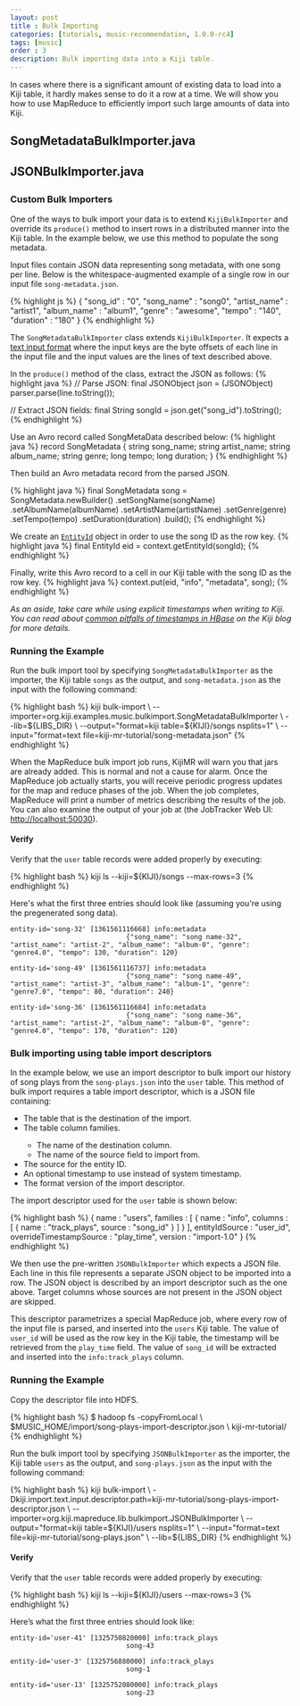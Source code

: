 ```yaml
---
layout: post
title : Bulk Importing
categories: [tutorials, music-recommendation, 1.0.0-rc4]
tags: [music]
order : 3
description: Bulk importing data into a Kiji table.
---
```


In cases where there is a significant amount of existing data to load into a Kiji
table, it hardly makes sense to do it a row at a time. We will show you how to use MapReduce to efficiently import
such large amounts of data into Kiji.

<div id="accordion-container">
  <h2 class="accordion-header"> SongMetadataBulkImporter.java </h2>
    <div class="accordion-content">
    <script src="http://gist-it.appspot.com/github/kijiproject/kiji-music/raw/master/src/main/java/org/kiji/examples/music/bulkimport/SongMetadataBulkImporter.java"> </script>
  </div>
  <h2 class="accordion-header"> JSONBulkImporter.java </h2>
    <div class="accordion-content">
    <script src="http://gist-it.appspot.com/github/kijiproject/kiji-mapreduce-lib/raw/master/kiji-mapreduce-lib/src/main/java/org/kiji/mapreduce/lib/bulkimport/JSONBulkImporter.java"> </script>
  </div>
</div>

<h3 style="margin-top:0px;padding-top:10px;">Custom Bulk Importers</h3>

One of the ways to bulk import your data is to extend `KijiBulkImporter` and override its `produce()` method
to insert rows in a distributed manner into the Kiji table. In the example below, we use this method to populate the song
metadata.

Input files contain JSON data representing song metadata, with one song per line. Below is the whitespace-augmented
example of a single row in our input file `song-metadata.json`.

{% highlight js %}
{
    "song_id" : "0",
    "song_name" : "song0",
    "artist_name" : "artist1",
    "album_name" : "album1",
    "genre" : "awesome",
    "tempo" : "140",
    "duration" : "180"
}
{% endhighlight %}

The `SongMetadataBulkImporter` class extends `KijiBulkImporter`. It expects a
[text input format]({{site.userguide_mapreduce_rc4}}/command-line-tools/#input) where the
input keys are the byte offsets of each line in the input file and the input values are the lines
of text described above.

In the `produce()` method of the class, extract the JSON as follows:
{% highlight java %}
// Parse JSON:
final JSONObject json = (JSONObject) parser.parse(line.toString());

// Extract JSON fields:
final String songId = json.get("song_id").toString();
{% endhighlight %}

Use an Avro record called SongMetaData described below:
{% highlight java %}
record SongMetadata {
    string song_name;
    string artist_name;
    string album_name;
    string genre;
    long tempo;
    long duration;
    }
{% endhighlight %}

Then build an Avro metadata record from the parsed JSON.

{% highlight java %}
final SongMetadata song = SongMetadata.newBuilder()
      .setSongName(songName)
      .setAlbumName(albumName)
      .setArtistName(artistName)
      .setGenre(genre)
      .setTempo(tempo)
      .setDuration(duration)
      .build();
{% endhighlight %}

We create an [`EntityId`]({{site.api_schema_rc4}}/EntityId.html) object in order to use the song ID as the row key.
{% highlight java %}
final EntityId eid = context.getEntityId(songId);
{% endhighlight %}

Finally, write this Avro record to a cell in our Kiji table with the song ID as the row key.
{% highlight java %}
context.put(eid, "info", "metadata", song);
{% endhighlight %}

*As an aside, take care while using explicit timestamps when writing to Kiji. You can read about
[common pitfalls of timestamps in HBase](http://www.kiji.org/2013/02/13/common-pitfalls-of-timestamps-in-hbase/) on the Kiji blog
for more details.*

### Running the Example

Run the bulk import tool by specifying `SongMetadataBulkImporter` as the importer, the Kiji table `songs` as the output, and `song-metadata.json` as the input with the following command:

<div class="userinput">
{% highlight bash %}
kiji bulk-import \
    --importer=org.kiji.examples.music.bulkimport.SongMetadataBulkImporter \
    --lib=${LIBS_DIR} \
    --output="format=kiji table=${KIJI}/songs nsplits=1" \
    --input="format=text file=kiji-mr-tutorial/song-metadata.json"
{% endhighlight %}
</div>

When the MapReduce bulk import job runs, KijiMR will warn you that jars are already added.
This is normal and not a cause for alarm.  Once the MapReduce job actually starts, you will
receive periodic progress updates for the map and reduce phases of the job.  When the job
completes, MapReduce will print a number of metrics describing the results of the job. You can also
examine the output of your job at (the JobTracker Web UI: [http://localhost:50030](http://localhost:50030)).

#### Verify

Verify that the `user` table records were added properly by executing:

<div class="userinput">
{% highlight bash %}
kiji ls --kiji=${KIJI}/songs --max-rows=3
{% endhighlight %}
</div>

Here's what the first three entries should look like (assuming you're using the pregenerated song data).

    entity-id='song-32' [1361561116668] info:metadata
                                 {"song_name": "song name-32", "artist_name": "artist-2", "album_name": "album-0", "genre": "genre4.0", "tempo": 130, "duration": 120}

    entity-id='song-49' [1361561116737] info:metadata
                                 {"song_name": "song name-49", "artist_name": "artist-3", "album_name": "album-1", "genre": "genre7.0", "tempo": 80, "duration": 240}

    entity-id='song-36' [1361561116684] info:metadata
                                 {"song_name": "song name-36", "artist_name": "artist-2", "album_name": "album-0", "genre": "genre4.0", "tempo": 170, "duration": 120}

### Bulk importing using table import descriptors

In the example below, we use an import descriptor to bulk import our history of song plays from the `song-plays.json` into the
`user` table. This method of bulk import requires a table import descriptor, which is a JSON file containing:

<ul>
<li>The table that is the destination of the import.</li>
<li>The table column families.</li>
<ul>
<li>The name of the destination column.</li>
<li>The name of the source field to import from.</li>
</ul>
<li>The source for the entity ID.</li>
<li>An optional timestamp to use instead of system timestamp.</li>
<li>The format version of the import descriptor.</li>
</ul>

The import descriptor used for the `user` table is shown below:

{% highlight bash %}
{
  name : "users",
  families : [ {
    name : "info",
    columns : [ {
      name : "track_plays",
      source : "song_id"
    } ]
  } ],
  entityIdSource : "user_id",
  overrideTimestampSource : "play_time",
  version : "import-1.0"
}
{% endhighlight %}

We then use the pre-written `JSONBulkImporter` which expects a JSON file. Each line in this file
represents a separate JSON object to be imported into a row. The JSON object is described by an
import descriptor such as the one above. Target columns whose sources are not present in the JSON
object are skipped.

This descriptor parametrizes a special MapReduce job, where every row of the input file is parsed,
and inserted into the `users` Kiji table. The value of `user_id` will
be used as the row key in the Kiji table, the timestamp will be retrieved from the `play_time`
field. The value of `song_id` will be extracted and inserted into the `info:track_plays` column.

### Running the Example

Copy the descriptor file into HDFS.

<div class="userinput">
{% highlight bash %}
$ hadoop fs -copyFromLocal \
    $MUSIC_HOME/import/song-plays-import-descriptor.json \
    kiji-mr-tutorial/
{% endhighlight %}
</div>

Run the bulk import tool by specifying `JSONBulkImporter` as the importer, the Kiji table `users` as the output, and `song-plays.json` as the input with the following command:

<div class="userinput">
{% highlight bash %}
kiji bulk-import \
    -Dkiji.import.text.input.descriptor.path=kiji-mr-tutorial/song-plays-import-descriptor.json \
    --importer=org.kiji.mapreduce.lib.bulkimport.JSONBulkImporter \
    --output="format=kiji table=${KIJI}/users nsplits=1" \
    --input="format=text file=kiji-mr-tutorial/song-plays.json" \
    --lib=${LIBS_DIR}
{% endhighlight %}
</div>

#### Verify

Verify that the `user` table records were added properly by executing:

<div class="userinput">
{% highlight bash %}
kiji ls --kiji=${KIJI}/users --max-rows=3
{% endhighlight %}
</div>

Here’s what the first three entries should look like:

    entity-id='user-41' [1325750820000] info:track_plays
                                 song-43

    entity-id='user-3' [1325756880000] info:track_plays
                                 song-1

    entity-id='user-13' [1325752080000] info:track_plays
                                 song-23


